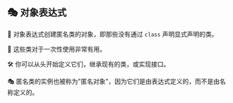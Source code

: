 ## 🎭 对象表达式

🧩 对象表达式创建匿名类的对象，即那些没有通过 `class` 声明显式声明的类。

🔄 这些类对于一次性使用非常有用。

🛠️ 你可以从头开始定义它们，继承现有的类，或实现接口。

🎭 匿名类的实例也被称为"匿名对象"，因为它们是由表达式定义的，而不是由名称定义的。